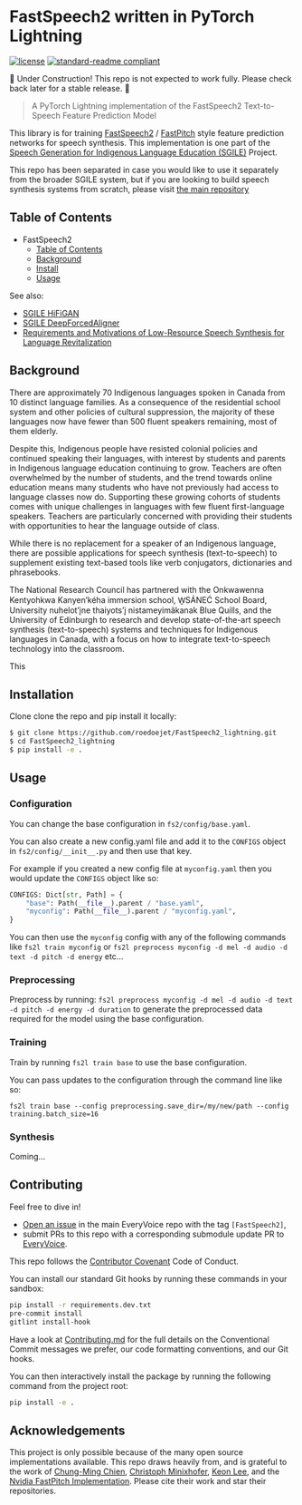 # FastSpeech2 written in PyTorch Lightning

<!-- [![codecov](https://codecov.io/gh/roedoejet/g2p/branch/master/graph/badge.svg)](https://codecov.io/gh/roedoejet/g2p) -->
<!-- [![Build Status](https://github.com/roedoejet/g2p/actions/workflows/tests.yml/badge.svg)](https://github.com/roedoejet/g2p/actions) -->
<!-- [![PyPI package](https://img.shields.io/pypi/v/hfgl.svg)](https://pypi.org/project/g2p/) -->
[![license](https://img.shields.io/badge/Licence-MIT-green)](LICENSE)
[![standard-readme compliant](https://img.shields.io/badge/readme%20style-standard-brightgreen.svg?style=flat-square)](https://github.com/roedoejet/FastSpeech2_lightning)

🚧 Under Construction! This repo is not expected to work fully. Please check back later for a stable release. 🚧

> A PyTorch Lightning implementation of the FastSpeech2 Text-to-Speech Feature Prediction Model

This library is for training [FastSpeech2](https://arxiv.org/abs/2006.04558) / [FastPitch](https://arxiv.org/pdf/2006.06873.pdf) style feature prediction networks for speech synthesis. This implementation is one part of the [Speech Generation for Indigenous Language Education (SGILE)](#background) Project.

This repo has been separated in case you would like to use it separately from the broader SGILE system, but if you are looking to build speech synthesis systems from scratch, please visit [the main repository](https://github.com/roedoejet/EveryVoice)

## Table of Contents
- FastSpeech2
  - [Table of Contents](#table-of-contents)
  - [Background](#background)
  - [Install](#install)
  - [Usage](#usage)
  <!-- - [How to Cite](#citation)
  - [License](#license) -->

See also:
  - [SGILE HiFiGAN](https://github.com/roedoejet/HiFiGAN_iSTFT_lightning)
  - [SGILE DeepForcedAligner](https://github.com/roedoejet/DeepForcedAligner_lightning)
  - [Requirements and Motivations of Low-Resource Speech Synthesis for Language Revitalization](https://aclanthology.org/2022.acl-long.507/)

## Background

There are approximately 70 Indigenous languages spoken in Canada from 10 distinct language families.  As a consequence of the residential school system and other policies of cultural suppression, the majority of these languages now have fewer than 500 fluent speakers remaining, most of them elderly.

Despite this, Indigenous people have resisted colonial policies and continued speaking their languages, with interest by students and parents in Indigenous language education continuing to grow. Teachers are often overwhelmed by the number of students, and the trend towards online education means many students who have not previously had access to language classes now do. Supporting these growing cohorts of students comes with unique challenges in languages with few fluent first-language speakers. Teachers are particularly concerned with providing their students with opportunities to hear the language outside of class.

While there is no replacement for a speaker of an Indigenous language, there are possible applications for speech synthesis (text-to-speech) to supplement existing text-based tools like verb conjugators, dictionaries and phrasebooks.

The National Research Council has partnered with the Onkwawenna Kentyohkwa Kanyen’kéha immersion school, W̱SÁNEĆ School Board, University nuhelot’įne thaiyots’į nistameyimâkanak Blue Quills, and the University of Edinburgh to research and develop state-of-the-art speech synthesis (text-to-speech) systems and techniques for Indigenous languages in Canada, with a focus on how to integrate text-to-speech technology into the classroom.

This

## Installation

Clone clone the repo and pip install it locally:

```sh
$ git clone https://github.com/roedoejet/FastSpeech2_lightning.git
$ cd FastSpeech2_lightning
$ pip install -e .
```

## Usage

### Configuration

You can change the base configuration in `fs2/config/base.yaml`.

You can also create a new config.yaml file and add it to the `CONFIGS` object in `fs2/config/__init__.py` and then use that key.

For example if you created a new config file at `myconfig.yaml` then you would update the `CONFIGS` object like so:

```python
CONFIGS: Dict[str, Path] = {
    "base": Path(__file__).parent / "base.yaml",
    "myconfig": Path(__file__).parent / "myconfig.yaml",
}
```

You can then use the `myconfig` config with any of the following commands like `fs2l train myconfig` or `fs2l preprocess myconfig -d mel -d audio -d text -d pitch -d energy` etc...

### Preprocessing

Preprocess by running: `fs2l preprocess myconfig -d mel -d audio -d text -d pitch -d energy -d duration` to generate the preprocessed data required for the model using the base configuration.

### Training

Train by running `fs2l train base` to use the base configuration.

You can pass updates to the configuration through the command line like so:

`fs2l train base --config preprocessing.save_dir=/my/new/path --config training.batch_size=16`

### Synthesis

Coming...


## Contributing

Feel free to dive in!
 - [Open an issue](https://github.com/roedoejet/EveryVoice/issues/new) in the main EveryVoice repo with the tag `[FastSpeech2]`,
 - submit PRs to this repo with a corresponding submodule update PR to [EveryVoice](https://github.com/roedoejet/EveryVoice).

This repo follows the [Contributor Covenant](http://contributor-covenant.org/version/1/3/0/) Code of Conduct.

You can install our standard Git hooks by running these commands in your sandbox:

```sh
pip install -r requirements.dev.txt
pre-commit install
gitlint install-hook
```

Have a look at [Contributing.md](https://github.com/roedoejet/EveryVoice/blob/main/Contributing.md)
for the full details on the Conventional Commit messages we prefer, our code
formatting conventions, and our Git hooks.

You can then interactively install the package by running the following command from the project root:

```sh
pip install -e .
```


## Acknowledgements

This project is only possible because of the many open source implementations available. This repo draws heavily from, and is grateful to the work of [Chung-Ming Chien](https://github.com/ming024/FastSpeech2), [Christoph Minixhofer](https://github.com/MiniXC/LightningFastSpeech2), [Keon Lee](https://github.com/keonlee9420/Comprehensive-Transformer-TTS), and the [Nvidia FastPitch Implementation](https://github.com/NVIDIA/DeepLearningExamples/tree/master/PyTorch/SpeechSynthesis/FastPitch). Please cite their work and star their repositories.
